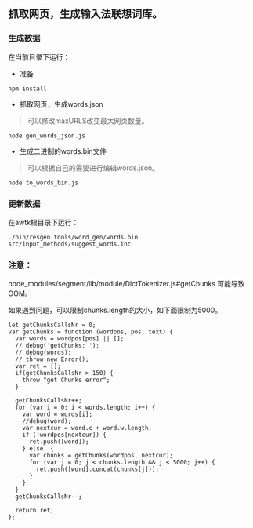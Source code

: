 ## 抓取网页，生成输入法联想词库。

### 生成数据

在当前目录下运行：

* 准备

```
npm install
```

* 抓取网页，生成words.json

> 可以修改maxURLS改变最大网页数量。

```
node gen_words_json.js 
```


* 生成二进制的words.bin文件

> 可以根据自己的需要进行编辑words.json。

```
node to_words_bin.js
```

### 更新数据

在awtk根目录下运行：

```
./bin/resgen tools/word_gen/words.bin src/input_methods/suggest_words.inc 
```

### 注意：
node\_modules/segment/lib/module/DictTokenizer.js#getChunks 可能导致OOM。

如果遇到问题，可以限制chunks.length的大小，如下面限制为5000。

```
let getChunksCallsNr = 0;
var getChunks = function (wordpos, pos, text) {
  var words = wordpos[pos] || [];
  // debug('getChunks: ');
  // debug(words);
  // throw new Error();
  var ret = [];
  if(getChunksCallsNr > 150) {
    throw "get Chunks error";
  }
  
  getChunksCallsNr++;
  for (var i = 0; i < words.length; i++) {
    var word = words[i];
    //debug(word);
    var nextcur = word.c + word.w.length;
    if (!wordpos[nextcur]) {
      ret.push([word]);
    } else  {
      var chunks = getChunks(wordpos, nextcur);
      for (var j = 0; j < chunks.length && j < 5000; j++) {
        ret.push([word].concat(chunks[j]));
      }
    }
  }
  getChunksCallsNr--;

  return ret;
};
```

